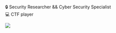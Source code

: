 🔒 Security Researcher && Cyber Security Specialist\
💻 CTF player
<p>
<img allign="center" src="https://github-readme-stats.vercel.app/api?username=e5t3hb4r47&count_private=true&show_icons=true&theme=blueberry"/>
</p>
